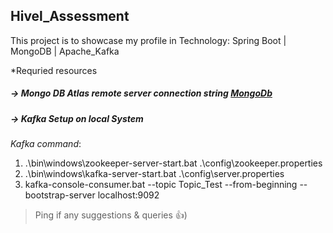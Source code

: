 ## Hivel_Assessment

This project is to showcase my profile in Technology: Spring Boot | MongoDB | Apache_Kafka 


*Requried resources
##### -> Mongo DB Atlas remote server connection string [MongoDb](https://account.mongodb.com/account/login?_ga=2.186707873.862837358.1681463533-1738354520.1673778328 "Atlas Login")
##### -> Kafka Setup on local System



_Kafka command_:
1. .\bin\windows\zookeeper-server-start.bat .\config\zookeeper.properties 
2. .\bin\windows\kafka-server-start.bat .\config\server.properties
3. kafka-console-consumer.bat --topic Topic_Test --from-beginning --bootstrap-server localhost:9092




>Ping if any suggestions & queries 👍)
